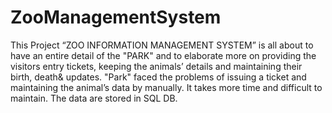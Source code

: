 # ZooManagementSystem
This Project “ZOO INFORMATION MANAGEMENT SYSTEM” is all about to have an entire detail of the "PARK" and to elaborate more on providing the visitors entry tickets, keeping the animals’ details and maintaining their birth, death& updates. "Park" faced the problems of issuing a ticket and maintaining the animal’s data by manually. It takes more time and difficult to maintain. The data are stored in SQL DB.
